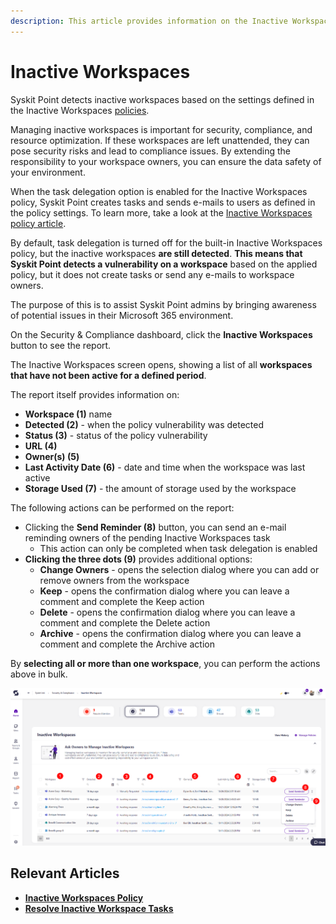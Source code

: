 ```yaml
---
description: This article provides information on the Inactive Workspaces report.
---
```


# Inactive Workspaces

Syskit Point detects inactive workspaces based on the settings defined in the Inactive Workspaces [policies](../automated-workflows/inactive-workspaces-admin.md).

Managing inactive workspaces is important for security, compliance, and resource optimization. If these workspaces are left unattended, they can pose security risks and lead to compliance issues. By extending the responsibility to your workspace owners, you can ensure the data safety of your environment.

When the task delegation option is enabled for the Inactive Workspaces policy, Syskit Point creates tasks and sends e-mails to users as defined in the policy settings. To learn more, take a look at the [Inactive Workspaces policy article](../../governance-and-automation/automated-workflows/inactive-workspaces-admin.md). 

By default, task delegation is turned off for the built-in Inactive Workspaces policy, but the inactive workspaces **are still detected**. **This means that Syskit Point detects a vulnerability on a workspace** based on the applied policy, but it does not create tasks or send any e-mails to workspace owners. 

The purpose of this is to assist Syskit Point admins by
bringing awareness of potential issues in their Microsoft 365 environment. 

On the Security & Compliance dashboard, click the **Inactive Workspaces** button to see the report.

The Inactive Workspaces screen opens, showing a list of all **workspaces that have not been active for a defined period**.

The report itself provides information on:
* **Workspace (1)** name
* **Detected (2)** - when the policy vulnerability was detected
* **Status (3)** - status of the policy vulnerability
* **URL (4)** 
* **Owner(s) (5)**
* **Last Activity Date (6)** - date and time when the workspace was last active
* **Storage Used (7)** - the amount of storage used by the workspace

The following actions can be performed on the report:
* Clicking the **Send Reminder (8)** button, you can send an e-mail reminding owners of the pending Inactive Workspaces task
  * This action can only be completed when task delegation is enabled
* **Clicking the three dots (9)** provides additional options:
  * **Change Owners** - opens the selection dialog where you can add or remove owners from the workspace
  * **Keep** - opens the confirmation dialog where you can leave a comment and complete the Keep action
  * **Delete** - opens the confirmation dialog where you can leave a comment and complete the Delete action
  * **Archive** - opens the confirmation dialog where you can leave a comment and complete the Archive action

By **selecting all or more than one workspace**, you can perform the actions above in bulk. 

![Inactive Workspaces Check](../../.gitbook/assets/security-compliance-checks-inactive-workspaces.png)

## Relevant Articles

* [**Inactive Workspaces Policy**](../automated-workflows/inactive-workspaces-admin.md)
* [**Resolve Inactive Workspace Tasks**](../../point-collaborators/resolve-governance-tasks/inactive-workspaces.md)